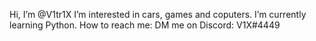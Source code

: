 Hi, I’m @V1tr1X
I’m interested in cars, games and coputers.
I’m currently learning Python.
How to reach me: DM me on Discord: V1X#4449
